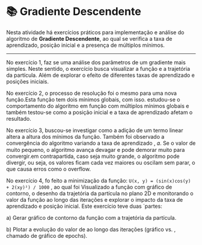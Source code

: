 
# 📚 Gradiente Descendente 

Nesta atividade há exercícios práticos para implementação e análise do algoritmo de **Gradiente Descendente**, ao qual se verifica a taxa de aprendizado, posição inicial e a presença de múltiplos mínimos.


---

No exercício 1, faz se uma análise dos parâmetros de um gradiente mais simples. Neste sentido, o exercício busca 
visualizar a função e a trajetória da partícula.  Além de explorar o efeito de diferentes taxas de aprendizado e posições iniciais.  

No exercício 2, o processo de resolução foi o mesmo para uma nova função.Esta função tem dois mínimos globais, com isso. estudou-se o comportamento do algoritmo em função com múltiplos mínimos globais e também testou-se como a posição inicial e a taxa de aprendizado afetam o resultado.  

No exercício 3, buscou-se investigar como a adição de um termo linear  altera a altura dos mínimos da função.
Também foi observado a convergência do algoritmo variando a taxa de aprendizado , 𝛼. Se o valor de 
muito pequeno, o algoritmo avança devagar e pode demorar muito para convergir.em contrapartida, caso seja muito grande, o algoritmo pode divergir, ou seja, os valores ficam cada vez maiores ou oscilam sem parar, o que causa erros como o overflow.

No exercício 4, fo feito a minimização da função: `U(x, y) = (sin(x)cos(y) + 2(xy)²) / 1000` , ao qual foi Visualizado a função com gráfico de contorno, o desenho da trajetória da partícula no plano 2D e monitorando o valor da função ao longo das iterações e explorar o impacto da taxa de aprendizado e posição inicial.  Este exercício teve duas ´partes:

a) Gerar gráfico de contorno da função  com a trajetória da partícula.

b) Plotar a evolução do valor de  ao longo das iterações (gráfico  vs. , chamado de gráfico de epochs).